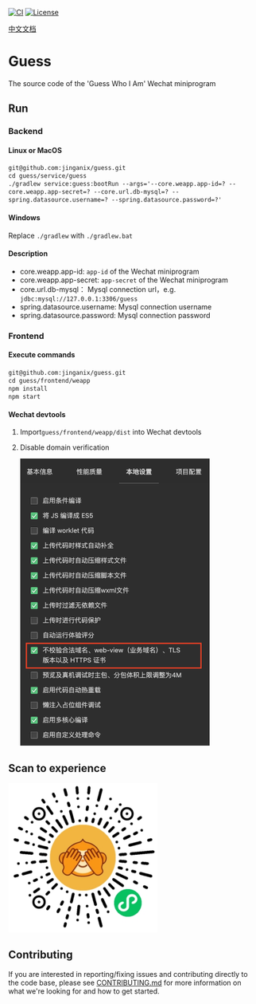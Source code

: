 [![CI](https://github.com/jinganix/guess/actions/workflows/ci.yml/badge.svg)](https://github.com/jinganix/guess/actions/workflows/ci.yml)
[![License](http://img.shields.io/:license-apache-brightgreen.svg)](http://www.apache.org/licenses/LICENSE-2.0.html)

[中文文档](README.zh.md)

# Guess

The source code of the 'Guess Who I Am' Wechat miniprogram

## Run

### Backend

#### Linux or MacOS

```shell
git@github.com:jinganix/guess.git
cd guess/service/guess
./gradlew service:guess:bootRun --args='--core.weapp.app-id=? --core.weapp.app-secret=? --core.url.db-mysql=? --spring.datasource.username=? --spring.datasource.password=?'
```

#### Windows

Replace `./gradlew` with `./gradlew.bat`

#### Description

- core.weapp.app-id: `app-id` of the Wechat miniprogram
- core.weapp.app-secret: `app-secret` of the Wechat miniprogram
- core.url.db-mysql： Mysql connection url，e.g. `jdbc:mysql://127.0.0.1:3306/guess`
- spring.datasource.username: Mysql connection username
- spring.datasource.password: Mysql connection password

### Frontend

#### Execute commands

```shell
git@github.com:jinganix/guess.git
cd guess/frontend/weapp
npm install
npm start
```

#### Wechat devtools

1. Import`guess/frontend/weapp/dist` into Wechat devtools
2. Disable domain verification

   <img src="docs/devtools.setting.png" alt="Image" width="381" height="576">

## Scan to experience

<img src="docs/qrcode.jpg" alt="Image" width="300" height="300">

## Contributing

If you are interested in reporting/fixing issues and contributing directly to the code base, please see [CONTRIBUTING.md](CONTRIBUTING.md) for more information on what we're looking for and how to get started.
